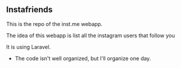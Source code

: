 ## Instafriends

This is the repo of the inst.me webapp.

The idea of this webapp is list all the instagram users that follow you

It is using Laravel.

- The code isn't well organized, but I'll organize one day.